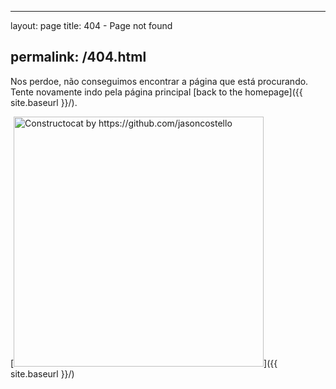 ---

layout: page
title: 404 - Page not found

## permalink: /404.html

Nos perdoe, não conseguimos encontrar a página que está procurando. Tente novamente indo pela página principal [back to the homepage]({{ site.baseurl }}/).

[<img src="{{ site.baseurl }}/images/404.jpg" alt="Constructocat by https://github.com/jasoncostello" style="width: 400px;"/>]({{ site.baseurl }}/)